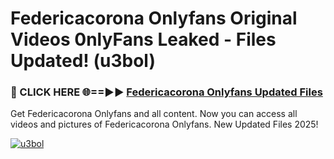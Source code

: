 # Federicacorona Onlyfans Original Videos 0nlyFans Leaked - Files Updated! (u3bol)

<h3>🔴 CLICK HERE 🌐==►► <a href="https://tinyurl.com/ehrbuxhb" rel="nofollow">Federicacorona Onlyfans Updated Files</a></h3>

Get Federicacorona Onlyfans and all content. Now you can access all videos and pictures of Federicacorona Onlyfans. New Updated Files 2025!

[![u3bol](https://i.imgur.com/lVYEuWS.gif)](https://tinyurl.com/ehrbuxhb)
